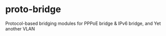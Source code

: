 # proto-bridge
Protocol-based bridging modules for PPPoE bridge &amp; IPv6 bridge, and Yet another VLAN

